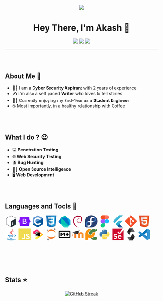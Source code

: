 <div id="header" align="center">
  <img src="https://media.giphy.com/media/f3iwJFOVOwuy7K6FFw/giphy.gif"/>
</div>

<div id="greeting" align="center">
  <h1> Hey There, I'm Akash &#128075; </h1>  
</div>

<div id="social-media" align="center">
<a href="https://www.linkedin.com/in/akash-vijay-34a078164/">
<img src = "https://img.shields.io/badge/LinkedIn-white?style=for-the-badge&logo=linkedin&labelColor=blue">
</a>

<a href="https://twitter.com/AkashVi41849838">
<img src ="https://img.shields.io/badge/Twitter-white?style=for-the-badge&logo=twitter">
</a>

<a href="mailto:akashvijay@ieee.org">
<img src ="https://img.shields.io/badge/GMAIL-white?style=for-the-badge&logo=gmail">
</a>
</div>

--- 
<br><br>
## About Me 👨  <br>
* 👨‍💻 I am a **Cyber Security Aspirant** with 2 years of experience
* ✍️ I'm also a self paced **Writer** who loves to tell stories
* 🧑‍🎓 Currently enjoying my 2nd-Year as a **Student Engineer** 
* ☕ Most importantly, in a healthy relationship with Coffee
  
<br><br>
## What I do ? 😉  <br>
* 💻 **Penetration Testing**
* 🌐 **Web Security Testing**
* 🪲 **Bug Hunting**
* 🕵️‍♂️ **Open Source Intelligence**
* 🖥️ **Web Development**

<br><br>
## Languages and Tools 🧰
<div class=icons design="inline">
  <img src="https://github.com/devicons/devicon/blob/master/icons/bash/bash-original.svg" width="40px" height="40px" title="Bash Scripting">
  <img src="https://github.com/devicons/devicon/blob/master/icons/bootstrap/bootstrap-original.svg" width="40px" height="40px" title="Bootstrap">
  <img src="https://github.com/devicons/devicon/blob/master/icons/c/c-original.svg" width="40px" height="40px" title="C Language">
  <img src="https://github.com/devicons/devicon/blob/master/icons/css3/css3-original.svg" width="40px" height="40px" title="CSS3">
  <img src="https://github.com/devicons/devicon/blob/master/icons/dart/dart-original.svg" width="40px" height="40px" title="Dart Language">
  <img src="https://github.com/devicons/devicon/blob/master/icons/debian/debian-original.svg" width="40px" height="40px" title="Debian System">
  <img src="https://github.com/devicons/devicon/blob/master/icons/fedora/fedora-original.svg" width="40px" height="40px" title="Fedora System">
  <img src="https://github.com/devicons/devicon/blob/master/icons/figma/figma-original.svg" width="40px" height="40px" title="Figma">
  <img src="https://github.com/devicons/devicon/blob/master/icons/flutter/flutter-original.svg" width="40px" height="40px" title="Flutter">
  <img src="https://github.com/devicons/devicon/blob/master/icons/git/git-original.svg" width="40px" height="40px" title="Git">
  <img src="https://github.com/devicons/devicon/blob/master/icons/html5/html5-original.svg" width="40px" height="40px" title="HTML5">    
  <img src="https://github.com/devicons/devicon/blob/master/icons/java/java-original.svg" width="40px" height="40px" title="Java Language">
  <img src="https://github.com/devicons/devicon/blob/master/icons/javascript/javascript-plain.svg" width="40px" height="40px" title="Javascript"> 
  <img src="https://github.com/devicons/devicon/blob/master/icons/jetbrains/jetbrains-original.svg" width="40px" height="40px" title="JetBrains"> 
  <img src="https://github.com/devicons/devicon/blob/master/icons/jupyter/jupyter-original.svg" width="40px" height="40px" title="Jupyter"> 
  <img src="https://github.com/devicons/devicon/blob/master/icons/markdown/markdown-original.svg" width="40px" height="40px" title="Markdown"> 
  <img src="https://github.com/devicons/devicon/blob/master/icons/moodle/moodle-original.svg" width="40px" height="40px" title="Moodle"> 
  <img src="https://github.com/devicons/devicon/blob/master/icons/pycharm/pycharm-original.svg" width="40px" height="40px" title="PyCharm">
  <img src="https://github.com/devicons/devicon/blob/master/icons/python/python-original.svg" width="40px" height="40px" title="Python"> 
  <img src="https://github.com/devicons/devicon/blob/master/icons/selenium/selenium-original.svg" width="40px" height="40px" title="Selenium"> 
  <img src="https://github.com/devicons/devicon/blob/master/icons/solidity/solidity-original.svg" width="40px" height="40px" title="Solidity">
  <img src="https://github.com/devicons/devicon/blob/master/icons/vscode/vscode-original.svg" width="40px" height="40px" title="VS Code"> 
</div>
<br>
<br>

<br><br>
## Stats ⭐
<div class="stats" align="center">
  
[![GitHub Streak](http://github-readme-streak-stats.herokuapp.com?user=Akash-Vijay&theme=dark&hide_border=true&date_format=M%20j%5B%2C%20Y%5D)](https://git.io/streak-stats)
  
</div>

